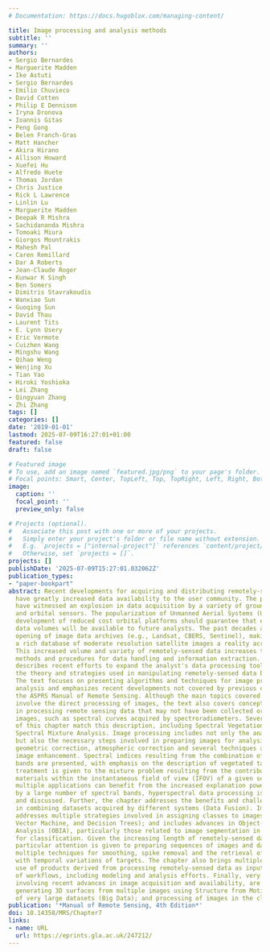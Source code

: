 ```yaml
---
# Documentation: https://docs.hugoblox.com/managing-content/

title: Image processing and analysis methods
subtitle: ''
summary: ''
authors:
- Sergio Bernardes
- Marguerite Madden
- Ike Astuti
- Sergio Bernardes
- Emilio Chuvieco
- David Cotten
- Philip E Dennison
- Iryna Dronova
- Ioannis Gitas
- Peng Gong
- Belen Franch-Gras
- Matt Hancher
- Akira Hirano
- Allison Howard
- Xuefei Hu
- Alfredo Huete
- Thomas Jordan
- Chris Justice
- Rick L Lawrence
- Linlin Lu
- Marguerite Madden
- Deepak R Mishra
- Sachidananda Mishra
- Tomoaki Miura
- Giorgos Mountrakis
- Mahesh Pal
- Caren Remillard
- Dar A Roberts
- Jean-Claude Roger
- Kunwar K Singh
- Ben Somers
- Dimitris Stavrakoudis
- Wanxiao Sun
- Guoqing Sun
- David Thau
- Laurent Tits
- E. Lynn Usery
- Eric Vermote
- Cuizhen Wang
- Mingshu Wang
- Qihao Weng
- Wenjing Xu
- Tian Yao
- Hiroki Yoshioka
- Lei Zhang
- Qingyuan Zhang
- Zhi Zhang
tags: []
categories: []
date: '2019-01-01'
lastmod: 2025-07-09T16:27:01+01:00
featured: false
draft: false

# Featured image
# To use, add an image named `featured.jpg/png` to your page's folder.
# Focal points: Smart, Center, TopLeft, Top, TopRight, Left, Right, BottomLeft, Bottom, BottomRight.
image:
  caption: ''
  focal_point: ''
  preview_only: false

# Projects (optional).
#   Associate this post with one or more of your projects.
#   Simply enter your project's folder or file name without extension.
#   E.g. `projects = ["internal-project"]` references `content/project/deep-learning/index.md`.
#   Otherwise, set `projects = []`.
projects: []
publishDate: '2025-07-09T15:27:01.032062Z'
publication_types:
- "paper-bookpart"
abstract: Recent developments for acquiring and distributing remotely-sensed data
  have greatly increased data availability to the user community. The past two decades
  have witnessed an explosion in data acquisition by a variety of ground, airborne
  and orbital sensors. The popularization of Unmanned Aerial Systems (UAS) and the
  development of reduced cost orbital platforms should guarantee that even higher
  data volumes will be available to future analysts. The past decades also saw the
  opening of image data archives (e.g., Landsat, CBERS, Sentinel), making access to
  a rich database of moderate resolution satellite images a reality across the globe.
  This increased volume and variety of remotely-sensed data increases the demand for
  methods and procedures for data handling and information extraction. This chapter
  describes recent efforts to expand the analyst's data processing toolset and includes
  the theory and strategies used in manipulating remotely-sensed data by digital systems.
  The text focuses on presenting algorithms and techniques for image processing and
  analysis and emphasizes recent developments not covered by previous editions of
  the ASPRS Manual of Remote Sensing. Although the main topics covered by the chapter
  involve the direct processing of images, the text also covers concepts involved
  in processing remote sensing data that may not have been collected or stored as
  images, such as spectral curves acquired by spectroradiometers. Several sections
  of this chapter match this description, including Spectral Vegetation Indices and
  Spectral Mixture Analysis. Image processing includes not only the analysis of images,
  but also the necessary steps involved in preparing images for analysis, such as
  geometric correction, atmospheric correction and several techniques associated with
  image enhancement. Spectral indices resulting from the combination of multiple spectral
  bands are presented, with emphasis on the description of vegetated targets. A detailed
  treatment is given to the mixture problem resulting from the contribution of multiple
  materials within the instantaneous field of view (IFOV) of a given sensor. Because
  multiple applications can benefit from the increased explanation power provided
  by a large number of spectral bands, hyperspectral data processing is also presented
  and discussed. Further, the chapter addresses the benefits and challenges involved
  in combining datasets acquired by different systems (Data Fusion). Image classification
  addresses multiple strategies involved in assigning classes to images (e.g., Support
  Vector Machine, and Decision Trees); and includes advances in Object-Based Image
  Analysis (OBIA), particularly those related to image segmentation in preparation
  for classification. Given the increasing length of remotely-sensed data time series,
  particular attention is given to preparing sequences of images and data, including
  multiple techniques for smoothing, spike removal and the retrieval of metrics associated
  with temporal variations of targets. The chapter also brings multiple examples of
  use of products derived from processing remotely-sensed data as input to a variety
  of workflows, including modeling and analysis efforts. Finally, very current topics
  involving recent advances in image acquisition and availability, are presented for
  generating 3D surfaces from multiple images using Structure from Motion (SfM); processing
  of very large datasets (Big Data); and processing of images in the cloud are presented.
publication: '*Manual of Remote Sensing, 4th Edition*'
doi: 10.14358/MRS/Chapter7
links:
- name: URL
  url: https://eprints.gla.ac.uk/247212/
---
```

